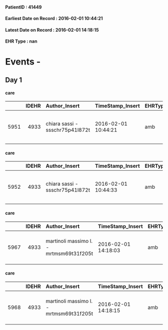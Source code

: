 
#### PatientID : 41449
#### Earliest Date on Record : 2016-02-01 10:44:21
#### Latest Date on Record : 2016-02-01 14:18:15
#### EHR Type : nan

# Events - 

## Day 1

#### care
|      |   IDEHR | Author_Insert                   | TimeStamp_Insert    | EHRType   |   PatientID |   IDGESTIONE_AUSILI |   opt_annulla_consegna | ds_note_x                                 | dt_Ric_consegna     | opt_ausilio                                     |
|-----:|--------:|:--------------------------------|:--------------------|:----------|------------:|--------------------:|-----------------------:|:------------------------------------------|:--------------------|:------------------------------------------------|
| 5951 |    4933 | chiara sassi - ssschr75p41l872t | 2016-02-01 10:44:21 | amb       |       41449 |                5819 |                      0 | dispose although the mad √® not available | 2016-02-01 00:00:00 | electronic articulated bed with side rails # 14 |

#### care
|      |   IDEHR | Author_Insert                   | TimeStamp_Insert    | EHRType   |   PatientID |   IDGESTIONE_AUSILI |   opt_annulla_consegna | dt_Ric_consegna     | opt_ausilio                             |
|-----:|--------:|:--------------------------------|:--------------------|:----------|------------:|--------------------:|-----------------------:|:--------------------|:----------------------------------------|
| 5952 |    4933 | chiara sassi - ssschr75p41l872t | 2016-02-01 10:44:33 | amb       |       41449 |                5820 |                      0 | 2016-02-01 00:00:00 | antid air mattress with compressor # 16 |

#### care
|      |   IDEHR | Author_Insert                           | TimeStamp_Insert    | EHRType   |   PatientID |   IDGESTIONE_AUSILI |   ds_ncons |   opt_annulla_consegna | dt_Ric_consegna     | dt_ric_cons_forn    | opt_ausilio                             |
|-----:|--------:|:----------------------------------------|:--------------------|:----------|------------:|--------------------:|-----------:|-----------------------:|:--------------------|:--------------------|:----------------------------------------|
| 5967 |    4933 | martinoli massimo l. - mrtmsm69t31f205t | 2016-02-01 14:18:03 | amb       |       41449 |                5835 |      27085 |                      0 | 2016-02-01 00:00:00 | 2016-02-01 00:00:00 | antid air mattress with compressor # 16 |

#### care
|      |   IDEHR | Author_Insert                           | TimeStamp_Insert    | EHRType   |   PatientID |   IDGESTIONE_AUSILI |   ds_ncons |   opt_annulla_consegna | ds_note_x                                 | dt_Ric_consegna     | dt_ric_cons_forn    | opt_ausilio                                     |
|-----:|--------:|:----------------------------------------|:--------------------|:----------|------------:|--------------------:|-----------:|-----------------------:|:------------------------------------------|:--------------------|:--------------------|:------------------------------------------------|
| 5968 |    4933 | martinoli massimo l. - mrtmsm69t31f205t | 2016-02-01 14:18:15 | amb       |       41449 |                5836 |      27085 |                      0 | dispose although the mad √® not available | 2016-02-01 00:00:00 | 2016-02-01 00:00:00 | electronic articulated bed with side rails # 14 |


